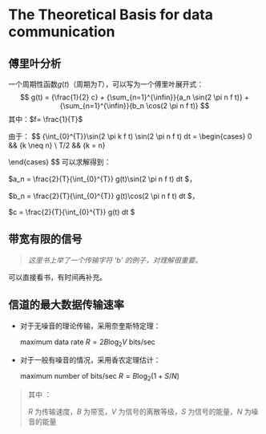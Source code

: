 # The Theoretical Basis for data communication 

## 傅里叶分析

一个周期性函数$g(t)$（周期为$T$），可以写为一个傅里叶展开式：
$$
g(t) = {\frac{1}{2} c} + {\sum_{n=1}^{\infin}}{a_n \sin(2 \pi n f t)} + {\sum_{n=1}^{\infin}}{b_n \cos(2 \pi n f t)}
$$
其中：$f= \frac{1}{T}$

由于：
$$
{\int_{0}^{T}}\sin(2 \pi k f t) \sin(2 \pi n f t) dt = \begin{cases}
0 && {k \neq n} \\
T/2 && {k = n}

\end{cases}
$$
可以求解得到：

$a_n = \frac{2}{T}{\int_{0}^{T}} g(t)\sin(2 \pi n f t) dt $，

$b_n = \frac{2}{T}{\int_{0}^{T}} g(t)\cos(2 \pi n f t) dt $，

$c = \frac{2}{T}{\int_{0}^{T}} g(t) dt $

## 带宽有限的信号

> *这里书上举了一个传输字符 'b' 的例子，对理解很重要。*

可以直接看书，有时间再补充。

## 信道的最大数据传输速率

- 对于无噪音的理论传输，采用奈奎斯特定理：

  maximum data rate $R = 2 B \log_2 V$ bits/sec

- 对于一般有噪音的情况，采用香农定理估计：

  maximum number of bits/sec $R = B \log_2 (1+S/N)$

> 其中 ：
>
> $R$ 为传输速度，$B$ 为带宽，$V$ 为信号的离散等级，$S$ 为信号的能量，$N$ 为噪音的能量
